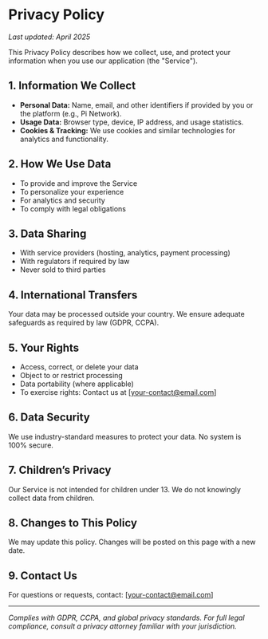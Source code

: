 # Privacy Policy

_Last updated: April 2025_

This Privacy Policy describes how we collect, use, and protect your information when you use our application (the "Service").

## 1. Information We Collect
- **Personal Data:** Name, email, and other identifiers if provided by you or the platform (e.g., Pi Network).
- **Usage Data:** Browser type, device, IP address, and usage statistics.
- **Cookies & Tracking:** We use cookies and similar technologies for analytics and functionality.

## 2. How We Use Data
- To provide and improve the Service
- To personalize your experience
- For analytics and security
- To comply with legal obligations

## 3. Data Sharing
- With service providers (hosting, analytics, payment processing)
- With regulators if required by law
- Never sold to third parties

## 4. International Transfers
Your data may be processed outside your country. We ensure adequate safeguards as required by law (GDPR, CCPA).

## 5. Your Rights
- Access, correct, or delete your data
- Object to or restrict processing
- Data portability (where applicable)
- To exercise rights: Contact us at [your-contact@email.com]

## 6. Data Security
We use industry-standard measures to protect your data. No system is 100% secure.

## 7. Children’s Privacy
Our Service is not intended for children under 13. We do not knowingly collect data from children.

## 8. Changes to This Policy
We may update this policy. Changes will be posted on this page with a new date.

## 9. Contact Us
For questions or requests, contact: [your-contact@email.com]

---
_Complies with GDPR, CCPA, and global privacy standards. For full legal compliance, consult a privacy attorney familiar with your jurisdiction._
